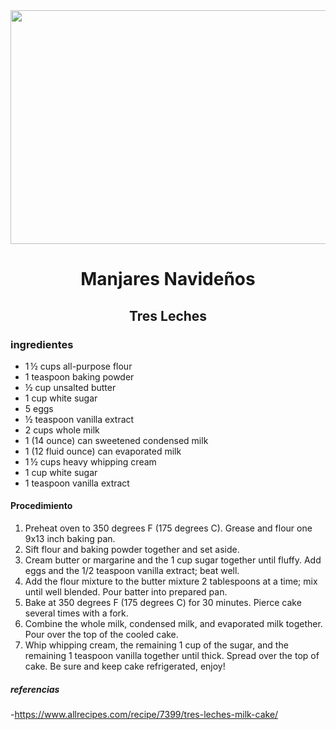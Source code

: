 <div align="center">

<img src="https://hips.hearstapps.com/hmg-prod.s3.amazonaws.com/images/tres-leches-cake-1597701550.jpg?crop=0.889xw:0.462xh;0.0717xw,0.234xh&resize=1200:*" width="520" height="374" />
  
# Manjares Navideños 
## Tres Leches

</div>

### ingredientes 
- 1 ½ cups all-purpose flour
- 1 teaspoon baking powder
- ½ cup unsalted butter
- 1 cup white sugar
- 5 eggs 
- ½ teaspoon vanilla extract
- 2 cups whole milk
- 1 (14 ounce) can sweetened condensed milk
- 1 (12 fluid ounce) can evaporated milk
- 1 ½ cups heavy whipping cream
- 1 cup white sugar
- 1 teaspoon vanilla extract
#### Procedimiento 
1. Preheat oven to 350 degrees F (175 degrees C). Grease and flour one 9x13 inch baking pan.
2. Sift flour and baking powder together and set aside.
3. Cream butter or margarine and the 1 cup sugar together until fluffy. Add eggs and the 1/2 teaspoon vanilla extract; beat well.
4. Add the flour mixture to the butter mixture 2 tablespoons at a time; mix until well blended. Pour batter into prepared pan.
5. Bake at 350 degrees F (175 degrees C) for 30 minutes. Pierce cake several times with a fork.
6. Combine the whole milk, condensed milk, and evaporated milk together. Pour over the top of the cooled cake.
7. Whip whipping cream, the remaining 1 cup of the sugar, and the remaining 1 teaspoon vanilla together until thick. Spread over the top of cake. Be sure and keep cake refrigerated, enjoy!
##### referencias 
-https://www.allrecipes.com/recipe/7399/tres-leches-milk-cake/
